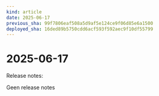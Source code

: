 ```yaml
---
kind: article
date: 2025-06-17
previous_sha: 99f7806eaf508a5d9af5e124ce9f06d85e6a1500
deployed_sha: 16ded89b5750cdd6acf593f592aec9f10df55799
---
```


# 2025-06-17

Release notes:

Geen release notes
